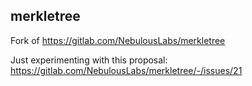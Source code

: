 merkletree
----------

Fork of https://gitlab.com/NebulousLabs/merkletree

Just experimenting with this proposal: https://gitlab.com/NebulousLabs/merkletree/-/issues/21